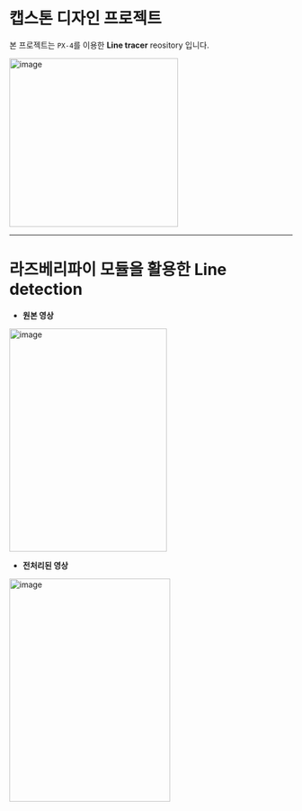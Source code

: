 # 캡스톤 디자인 프로젝트
본 프로젝트는 ```PX-4```를 이용한 **Line tracer** reository 입니다.

<img width="300" height="300" alt="image" src="https://github.com/user-attachments/assets/60db52d0-ffe7-474f-a1bb-bc72be51ec0d" />

---

# 라즈베리파이 모듈을 활용한 Line detection
- **원본 영상**
<img width="280" height="397" alt="image" src="https://github.com/user-attachments/assets/6b51e99b-bde4-4880-b195-c1e978223b71" />

- **전처리된 영상**
<img width="286" height="397" alt="image" src="https://github.com/user-attachments/assets/6f6ed46f-57d7-430c-91ab-7b66896bccf8" />

